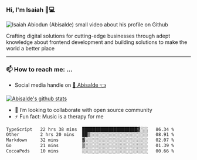 ### Hi, I'm Isaiah 🌻💻

<img src="https://res.cloudinary.com/abisalde/image/upload/c_scale,h_311,w_816/v1616039512/Abisalde_github.gif" alt="Isaiah Abiodun (Abisalde) small video about his profile on Github">

Crafting digital solutions for cutting-edge businesses through adept knowledge about frontend development and building solutions to make the world a better place
<hr>

### 📫 How to reach me: ...
- Social media handle on <a href="https://twitter.com/abisalde">🔔  Abisalde   👈</a>


[![Abisalde's github stats](https://github-readme-stats.vercel.app/api?username=abisalde)](https://github.com/abisalde/github-readme-stats)

- 👯 I’m looking to collaborate with open source community
- ⚡ Fun fact: Music is a therapy for me


<!--
**abisalde/Abisalde** is a ✨ _special_ ✨ repository because its `README.md` (this file) appears on your GitHub profile.

Here are some ideas to get you started:


- 👯 I’m looking to collaborate with open source community
- 🤔 I’m looking for help with ...
- 💬 Ask me about ...
- 📫 How to reach me: ...
- 😄 Pronouns: ...
- ⚡ Fun fact: ...
-->

<!--START_SECTION:waka-->

```txt
TypeScript   22 hrs 38 mins  █████████████████████▓░░░   86.34 %
Other        2 hrs 20 mins   ██▒░░░░░░░░░░░░░░░░░░░░░░   08.91 %
Markdown     32 mins         ▓░░░░░░░░░░░░░░░░░░░░░░░░   02.07 %
Go           21 mins         ▒░░░░░░░░░░░░░░░░░░░░░░░░   01.39 %
CocoaPods    10 mins         ░░░░░░░░░░░░░░░░░░░░░░░░░   00.66 %
```

<!--END_SECTION:waka-->

